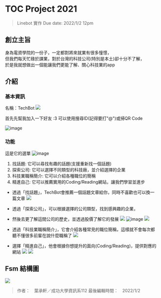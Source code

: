 # TOC Project 2021
> Linebot 實作
> Due date: 2022/1/2 12pm

## 創立主旨
身為電資學院的一份子，一定都對將來就業有很多憧憬，  
但我們每天忙碌於課業，對於台灣的科技公司(特別是本土)卻十分不了解，  
於是我就想做出一個能讓我們更能了解、關心科技業的app

## 介紹
### 基本資訊
名稱：TechBot
![](https://cdn.discordapp.com/attachments/755734650613399613/927122751095963688/unknown.png)

首先先幫我加入一下好友 :3
可以使用搜尋ID(記得要打"@")或掃QR Code

![image](https://user-images.githubusercontent.com/76469551/147871487-066199af-766c-4c2a-a228-5eb10f83946a.png)

### 功能
這是它的選單
![image](https://user-images.githubusercontent.com/76469551/147871361-4694f246-59a3-4cee-9fff-7ea684ef097d.png)

1. 找話題: 它可以尋找有趣的話題(支援重新找一個話題)
2. 探索公司: 它可以選擇不同類型的科技廠，並介紹選擇的企業
3. 科技業職稱簡介: 它可以介紹各種職位的簡稱
4. 精進自己: 它可以推薦實用的Coding/Reading網站，讓我們學習並進步

+ 透過「找話題」，TechBot會推薦一個話題文章給你，同時不喜歡也可以換一篇文章
![](https://cdn.discordapp.com/attachments/755734650613399613/927129041004277760/unknown.png)

+ 透過「探索公司」，可以根據選擇的公司類型，找到感興趣的企業，  
+ 然後去更了解這間公司的歷史，並透過股價了解它的發展
![](https://cdn.discordapp.com/attachments/755734650613399613/927129085585551390/unknown.png)
![image](https://user-images.githubusercontent.com/76469551/147871713-96842979-fdc1-4ae9-a862-9047214e12a8.png)
![](https://cdn.discordapp.com/attachments/755734650613399613/927129155483619378/unknown.png)

+ 透過「科技業職稱簡介」，它會介紹各種常見的職位簡稱，這樣就不會每次都聽不懂很多前輩在說什麼職稱了
![](https://cdn.discordapp.com/attachments/755734650613399613/927129200262021150/unknown.png)

+ 選擇「精進自己」，他會根據你想提升的面向(Coding/Reading)，提供對應的網站
![](https://cdn.discordapp.com/attachments/755734650613399613/927129241827557446/unknown.png)
![](https://cdn.discordapp.com/attachments/755734650613399613/927129281585360896/unknown.png)

## Fsm 結構圖
![](https://cdn.discordapp.com/attachments/755734650613399613/927122068535902238/fsm.png)


> 作者：　葉承軒／成功大學資訊系112
> 最後編輯時間：　2022/1/2

